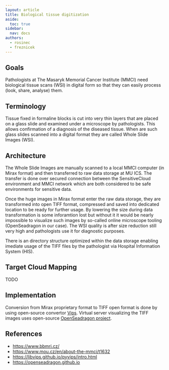 ```yaml
---
layout: article
title: Biological tissue digitization
aside:
  toc: true
sidebar:
  nav: docs
authors:
  - rosinec
  - freznicek
---
```


## Goals

Pathologists at The Masaryk Memorial Cancer Institute (MMCI) need biological tissue scans (WSI) in digital form so that they can easily process (look, share, analyse) them.

## Terminology

Tissue fixed in formaline blocks is cut into very thin layers that are placed on a glass slide and examined under a microscope by pathologists. This allows confirmation of a diagnosis of the diseased tissue. 
When are such glass slides scanned into a digital format they are called Whole Slide Images (WSI).

## Architecture

The Whole Slide Images are manually scanned to a local MMCI computer (in Mirax format) and then transferred to raw data storage at MU ICS. The transfer is done over secured connection between the SensitiveCloud environment and MMCI network which are both considered to be safe environments for sensitive data.

Once the huge images in Mirax format enter the raw data storage, they are transformed into open TIFF format, compressed and saved into dedicated location to be ready for further usage. By lowering the size during data transformation is some inforamtion lost but without it it would be nearly impossible to visualize such images by so-called online microscope tooling (OpenSeadragon in our case). The WSI quality is after size reduction still very high and pathologists use it for diagnostic purposes. 

There is an directory structure optimized within the data storage enabling imediate usage of the TIFF files by the pathologist via Hospital Information System (HIS).

## Target Cloud Mapping

TODO

## Implementation

Conversion from Mirax proprietary format to TIFF open format is done by using open-source convertor [Vips](https://libvips.github.io/pyvips/intro.html).
Virtual server visualizing the TIFF images uses open-source [OpenSeadragon project](https://openseadragon.github.io/).

## References

* https://www.bbmri.cz/
* https://www.mou.cz/en/about-the-mmci/t1632
* https://libvips.github.io/pyvips/intro.html
* https://openseadragon.github.io
